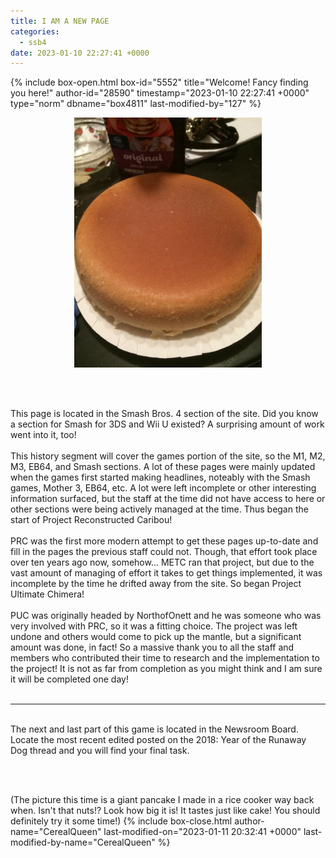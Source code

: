 ```yaml
---
title: I AM A NEW PAGE
categories:
  - ssb4
date: 2023-01-10 22:27:41 +0000
---
```

{% include box-open.html box-id="5552" title="Welcome! Fancy finding you here!" author-id="28590" timestamp="2023-01-10 22:27:41 +0000" type="norm" dbname="box4811" last-modified-by="127" %}
<center><img src="IMG_7181.JPG" width="300"  /></center>

<br /><br />

This page is located in the Smash Bros. 4 section of the site. Did you know a section for Smash for 3DS and Wii U existed? A surprising amount of work went into it, too! 
<br /><br />
This history segment will cover the games portion of the site, so the M1, M2, M3, EB64, and Smash sections. A lot of these pages were mainly updated when the games first started making headlines, noteably with the Smash games, Mother 3, EB64, etc. A lot were left incomplete or other interesting information surfaced, but the staff at the time did not have access to here or other sections were being actively managed at the time. Thus began the start of Project Reconstructed Caribou!
<br /><br />
PRC was the first more modern attempt to get these pages up-to-date and fill in the pages the previous staff could not. Though, that effort took place over ten years ago now, somehow... METC ran that project, but due to the vast amount of managing of effort it takes to get things implemented, it was incomplete by the time he drifted away from the site. So began Project Ultimate Chimera!
<br /><br />
PUC was originally headed by NorthofOnett and he was someone who was very involved with PRC, so it was a fitting choice. The project was left undone and others would come to pick up the mantle, but a significant amount was done, in fact! So a massive thank you to all the staff and members who contributed their time to research and the implementation to the project! It is not as far from completion as you might think and I am sure it will be completed one day!
<br /><br />
<hr />
<br />
The next and last part of this game is located in the Newsroom Board. Locate the most recent edited posted on the 2018: Year of the Runaway Dog thread and you will find your final task.

<br /><br />


(The picture this time is a giant pancake I made in a rice cooker way back when. Isn't that nuts!? Look how big it is! It tastes just like cake! You should definitely try it some time!)
{% include box-close.html author-name="CerealQueen" last-modified-on="2023-01-11 20:32:41 +0000" last-modified-by-name="CerealQueen" %}
